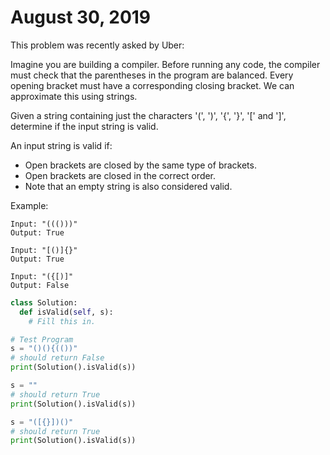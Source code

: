 # August 30, 2019

This problem was recently asked by Uber:

Imagine you are building a compiler. Before running any code, the compiler must
check that the parentheses in the program are balanced. Every opening bracket
must have a corresponding closing bracket. We can approximate this using
strings.

Given a string containing just the characters '(', ')', '{', '}', '[' and ']',
determine if the input string is valid.

An input string is valid if:
- Open brackets are closed by the same type of brackets.
- Open brackets are closed in the correct order.
- Note that an empty string is also considered valid.

Example:

```
Input: "((()))"
Output: True

Input: "[()]{}"
Output: True

Input: "({[)]"
Output: False
```

```python
class Solution:
  def isValid(self, s):
    # Fill this in.

# Test Program
s = "()(){(())"
# should return False
print(Solution().isValid(s))

s = ""
# should return True
print(Solution().isValid(s))

s = "([{}])()"
# should return True
print(Solution().isValid(s))
```
